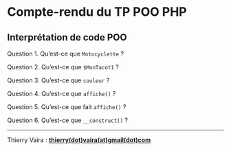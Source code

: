 # Compte-rendu du TP POO PHP

## Interprétation de code POO

Question 1. Qu’est-ce que `Motocyclette` ?

Question 2. Qu’est-ce que `$MonTacot1` ?

Question 3. Qu’est-ce que `couleur` ?

Question 4. Qu’est-ce que `affiche()` ?

Question 5. Qu’est-ce que fait `affiche()` ?

Question 6. Qu’est-ce que `__construct()` ?


---
Thierry Vaira : **[thierry(dot)vaira(at)gmail(dot)com](thierry.vaira@gmail.com)**
